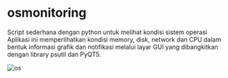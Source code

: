 # osmonitoring
Script sederhana dengan python untuk melihat kondisi sistem operasi
Aplikasi ini memperlihatkan kondisi memory, disk, network dan CPU dalam bentuk informasi grafik dan notifikasi melalui layar GUI yang dibangkitkan dengan library psutil dan PyQT5.


![os](https://user-images.githubusercontent.com/39004376/85853192-4c5be380-b7dc-11ea-8d03-bf27447b20b4.png)

